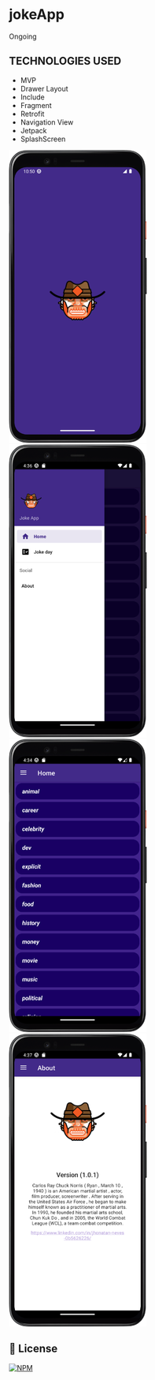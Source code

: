 # jokeApp
Ongoing

## TECHNOLOGIES USED
- MVP
- Drawer Layout
- Include
- Fragment
- Retrofit
- Navigation View
- Jetpack
- SplashScreen

<div aling="light">
<img aling="right" alt="Splash Screen" src="./app/tl_1.png" width="280px"/> 
</div>

<div aling="light">
<img aling="right" alt="Splash Screen" src="./app/tl_3.png" width="280px"/>
</div>

<div aling="light">
  <img aling="right" alt="Splash Screen" src="./app/tl_2.png" width="280px"/>
</div>

<div aling="light">
<img aling="right" alt="Splash Screen" src="./app/tl_5.png" width="280px"/>
</div>

## 📜 License
[![NPM](https://img.shields.io/github/license/JhonatanNeves/appCaixa)](https://github.com/JhonatanNeves/appCaixa/blob/master/LICENCE)
